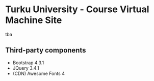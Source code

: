 # Turku University - Course Virtual Machine Site

tba

## Third-party components

 - Bootstrap 4.3.1
 - JQuery 3.4.1
 - (CDN) Awesome Fonts 4
 
